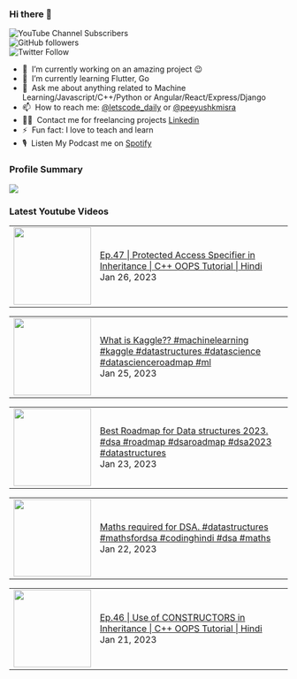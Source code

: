 ### Hi there 👋

![YouTube Channel Subscribers](https://img.shields.io/youtube/channel/subscribers/UCgmk1KXmrHXt_DO0kScyVmQ?style=social)  
![GitHub followers](https://img.shields.io/github/followers/misrapk?style=social)  
![Twitter Follow](https://img.shields.io/twitter/follow/peeyushkmisra?style=social)

- 🔭 &nbsp;I’m currently working on an amazing project :wink:
- 🌱 &nbsp;I’m currently learning Flutter, Go
- 💬 &nbsp;Ask me about anything related to Machine Learning/Javascript/C++/Python or Angular/React/Express/Django
- 📫 &nbsp;How to reach me: [@letscode_daily](https://www.instagram.com/letscode_daily/) or [@peeyushkmisra](https://www.instagram.com/peeyushkmisra/)
- 👨‍💻 &nbsp;Contact me for freelancing projects [Linkedin](https://www.linkedin.com/in/peeyushkmisra/)
- ⚡ &nbsp;Fun fact: I love to teach and learn
- 🎙 &nbsp;Listen My Podcast me on [Spotify](https://open.spotify.com/show/5HlTHA4yxnj56N1klajpQc)

### Profile Summary

![](https://github-profile-summary-cards.vercel.app/api/cards/profile-details?username=misrapk&theme=dracula)

### Latest Youtube Videos

<!-- YOUTUBE:START --><table><tr><td><a href="https://www.youtube.com/watch?v=f48ncX-CrAc"><img width="140px" src="https://i.ytimg.com/vi/f48ncX-CrAc/mqdefault.jpg"></a></td>
<td><a href="https://www.youtube.com/watch?v=f48ncX-CrAc">Ep.47 | Protected Access Specifier in Inheritance | C++ OOPS Tutorial |  Hindi</a><br/>Jan 26, 2023</td></tr></table>
<table><tr><td><a href="https://www.youtube.com/watch?v=7iQJE5UDRwQ"><img width="140px" src="https://i.ytimg.com/vi/7iQJE5UDRwQ/mqdefault.jpg"></a></td>
<td><a href="https://www.youtube.com/watch?v=7iQJE5UDRwQ">What is Kaggle??   #machinelearning #kaggle #datastructures #datascience #datascienceroadmap #ml</a><br/>Jan 25, 2023</td></tr></table>
<table><tr><td><a href="https://www.youtube.com/watch?v=9LIWV9nkpn4"><img width="140px" src="https://i.ytimg.com/vi/9LIWV9nkpn4/mqdefault.jpg"></a></td>
<td><a href="https://www.youtube.com/watch?v=9LIWV9nkpn4">Best Roadmap for Data structures 2023.  #dsa #roadmap #dsaroadmap #dsa2023 #datastructures</a><br/>Jan 23, 2023</td></tr></table>
<table><tr><td><a href="https://www.youtube.com/watch?v=uLv9asG1das"><img width="140px" src="https://i.ytimg.com/vi/uLv9asG1das/mqdefault.jpg"></a></td>
<td><a href="https://www.youtube.com/watch?v=uLv9asG1das">Maths required for DSA.     #datastructures #mathsfordsa #codinghindi #dsa #maths</a><br/>Jan 22, 2023</td></tr></table>
<table><tr><td><a href="https://www.youtube.com/watch?v=TOGhlXBrkCc"><img width="140px" src="https://i.ytimg.com/vi/TOGhlXBrkCc/mqdefault.jpg"></a></td>
<td><a href="https://www.youtube.com/watch?v=TOGhlXBrkCc">Ep.46 | Use of CONSTRUCTORS in Inheritance | C++ OOPS Tutorial |  Hindi</a><br/>Jan 21, 2023</td></tr></table>
<!-- YOUTUBE:END -->
